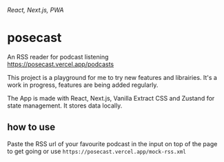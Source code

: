 _React, Next.js, PWA_

# posecast

An RSS reader for podcast listening  
https://posecast.vercel.app/podcasts

This project is a playground for me to try new features and librairies.
It's a work in progress, features are being added regularly.

The App is made with React, Next.js, Vanilla Extract CSS and Zustand for state management. It stores data locally.

## how to use

Paste the RSS url of your favourite podcast in the input on top of the page to get going or use `https://posecast.vercel.app/mock-rss.xml`

